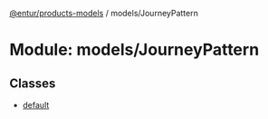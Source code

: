 [@entur/products-models](../README.md) / models/JourneyPattern

# Module: models/JourneyPattern

## Classes

- [default](../classes/models_JourneyPattern.default.md)
